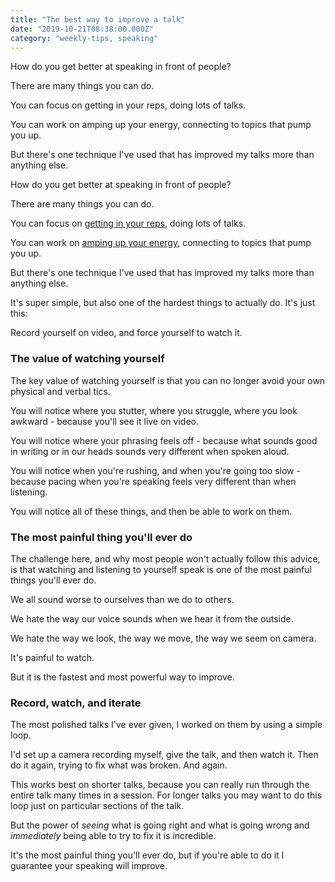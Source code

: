 ```yaml
---
title: "The best way to improve a talk"
date: "2019-10-21T08:38:00.000Z"
category: "weekly-tips, speaking"
---
```


How do you get better at speaking in front of people?

There are many things you can do.

You can focus on getting in your reps, doing lots of talks.

You can work on amping up your energy, connecting to topics that pump you up.

But there's one technique I've used that has improved my talks more than anything else.

<!-- more -->

How do you get better at speaking in front of people?

There are many things you can do.

You can focus on [getting in your reps](https://www.speakwritelisten.com/blog/10-16-putting-in-your-reps), doing lots of talks.

You can work on [amping up your energy](https://www.speakwritelisten.com/blog/10-4-energy-trumps-structure), connecting to topics that pump you up.

But there's one technique I've used that has improved my talks more than anything else.

It's super simple, but also one of the hardest things to actually do. It's just this:

Record yourself on video, and force yourself to watch it.

### The value of watching yourself

The key value of watching yourself is that you can no longer avoid your own physical and verbal tics.

You will notice where you stutter, where you struggle, where you look awkward - because you'll see it live on video.

You will notice where your phrasing feels off - because what sounds good in writing or in our heads sounds very different when spoken aloud.

You will notice when you're rushing, and when you're going too slow - because pacing when you're speaking feels very different than when listening.

You will notice all of these things, and then be able to work on them.

### The most painful thing you'll ever do

The challenge here, and why most people won't actually follow this advice, is that watching and listening to yourself speak is one of the most painful things you'll ever do.

We all sound worse to ourselves than we do to others.

We hate the way our voice sounds when we hear it from the outside.

We hate the way we look, the way we move, the way we seem on camera.

It's painful to watch.

But it is the fastest and most powerful way to improve.

### Record, watch, and iterate

The most polished talks I've ever given, I worked on them by using a simple loop.

I'd set up a camera recording myself, give the talk, and then watch it. Then do it again, trying to fix what was broken. And again.

This works best on shorter talks, because you can really run through the entire talk many times in a session. For longer talks you may want to do this loop just on particular sections of the talk.

But the power of _seeing_ what is going right and what is going wrong and _immediately_ being able to try to fix it is incredible.

It's the most painful thing you'll ever do, but if you're able to do it I guarantee your speaking will improve.

